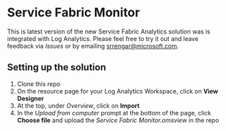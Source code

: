 # Service Fabric Monitor

This is latest version of the new Service Fabric Analytics solution was is integrated with Log Analytics. Please feel free to try it out and leave feedback via *Issues* or by emailing srrengar@microsoft.com.

## Setting up the solution 

1. Clone this repo
2. On the resource page for your Log Analytics Workspace, click on **View Designer**
3. At the top, under *Overview*, click on **Import**
4. In the *Upload from computer* prompt at the bottom of the page, click **Choose file** and upload the *Service Fabric Monitor.omsview* in the repo